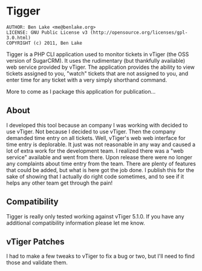 # Tigger #

    AUTHOR: Ben Lake <me@benlake.org>
    LICENSE: GNU Public License v3 (http://opensource.org/licenses/gpl-3.0.html)
    COPYRIGHT (c) 2011, Ben Lake

Tigger is a PHP CLI application used to monitor tickets in vTiger (the OSS version of SugarCRM). It
uses the rudimentary (but thankfully available) web service provided by vTiger. The application
provides the ability to view tickets assigned to you, "watch" tickets that are not assigned to you,
and enter time for any ticket with a very simply shorthand command.

More to come as I package this application for publication...

## About ##

I developed this tool because an company I was working with decided to use vTiger. Not because I
decided to use vTiger. Then the company demanded time entry on all tickets. Well, vTiger's web
web interface for time entry is deplorable. It just was not reasonable in any way and caused a
lot of extra work for the development team. I realized there was a "web service" available and
went from there. Upon release there were no longer any complaints about time entry from the team.
There are plenty of features that could be added, but what is here got the job done. I publish this
for the sake of showing that I actually do right code sometimes, and to see if it helps any other
team get through the pain!

## Compatibility ##

Tigger is really only tested working against vTiger 5.1.0. If you have any additional compatibility
information please let me know.

## vTiger Patches ##

I had to make a few tweaks to vTiger to fix a bug or two, but I'll need to find those and validate
them.
